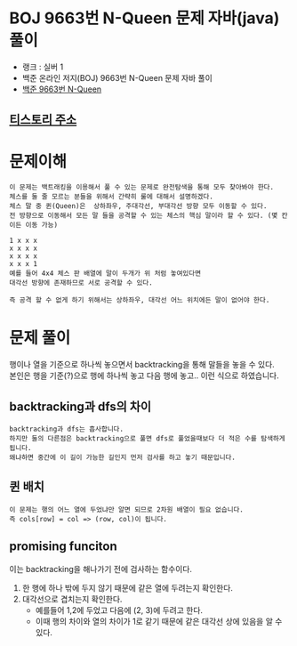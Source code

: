 # BOJ 9663번 N-Queen 문제 자바(java)  풀이
- 랭크 : 실버 1
- 백준 온라인 저지(BOJ) 9663번 N-Queen 문제 자바 풀이
- [백준 9663번 N-Queen](https://www.acmicpc.net/problem/9663)

## [티스토리 주소](https://hoho325.tistory.com/)

# 문제이해
```
이 문제는 백트래킹을 이용해서 풀 수 있는 문제로 완전탐색을 통해 모두 찾아봐야 한다.
체스를 둘 줄 모르는 분들을 위해서 간략히 룰에 대해서 설명하겠다.
체스 말 중 퀸(Queen)은  상하좌우, 주대각선, 부대각선 방향 모두 이동할 수 있다.
전 방향으로 이동해서 모든 말 들을 공격할 수 있는 체스의 핵심 말이라 할 수 있다. (몇 칸이든 이동 가능)

```

```
1 x x x
x x x x
x x x x
x x x 1
예를 들어 4x4 체스 판 배열에 말이 두개가 위 처럼 놓여있다면
대각선 방향에 존재하므로 서로 공격할 수 있다.

즉 공격 할 수 없게 하기 위해서는 상하좌우, 대각선 어느 위치에든 말이 없어야 한다.

```
# 문제 풀이
행이나 열을 기준으로 하나씩 놓으면서 backtracking을 통해 말들을 놓을 수 있다.  
본인은 행을 기준(?)으로 행에 하나씩 놓고 다음 행에 놓고.. 이런 식으로 하였습니다.  

## backtracking과 dfs의 차이
```
backtracking과 dfs는 흡사합니다.
하지만 둘의 다른점은 backtracking으로 풀면 dfs로 풀었을때보다 더 적은 수를 탐색하게 됩니다.
왜냐하면 중간에 이 길이 가능한 길인지 먼저 검사를 하고 놓기 때문입니다.
```

## 퀸 배치
```
이 문제는 행의 어느 열에 두었냐만 알면 되므로 2차원 배열이 필요 없습니다.
즉 cols[row] = col => (row, col)이 됩니다.
```

## promising funciton
이는 backtracking을 해나가기 전에 검사하는 함수이다.
1. 한 행에 하나 밖에 두지 않기 때문에 같은 열에 두려는지 확인한다.
2. 대각선으로 겹치는지 확인한다.
    - 예를들어 1,2에 두었고 다음에 (2, 3)에 두려고 한다.
    - 이때 행의 차이와 열의 차이가 1로 같기 때문에 같은 대각선 상에 있음을 알 수 있다.

